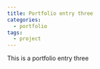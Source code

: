 ```yaml
---
title: Portfolio entry three
categories:
  - portfolio
tags:
  - project
---
```


This is a portfolio entry three